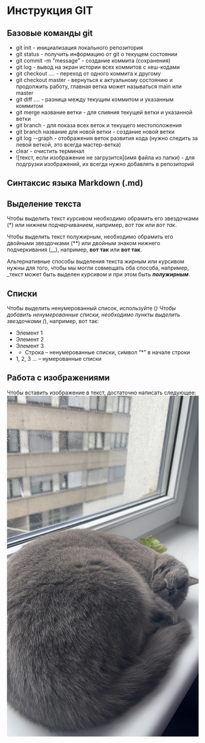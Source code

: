 # Инструкция GIT
## Базовые команды git


* git init - инициализация локального репозитория
* git status - получить информацию от git о текущем состоянии
* git commit -m "message" - создание коммита (сохранения)
* git log - вывод на экран истории всех коммитов с хеш-кодами
* git checkout .... - переход от одного коммита к другому
* git checkout master - вернуться к актуальному состоянию и продолжить работу, главная ветка может называться main или master
* git diff .... - разница между текущим коммитом и указанным коммитом
* git merge название ветки - для слияния текущей ветки и указанной ветки
* git branch - для показа всех веток и текущего местоположения
* git branch название для новой ветки - создание новой ветки
* git log --graph - отображения веток развития кода (нужно следить за левой веткой, это всегда мастер-ветка)
* clear - очистить терминал
* ![текст, если изображение не загрузится](имя файла из папки) - для подгрузки изображений, их всегда нужно добавлять в репозиторий

## Синтаксис языка Markdown (.md)
## Выделение текста

Чтобы выделить текст курсивом необходимо обрамить его звездочками (*) или нижнем подчерчиванием, например, *вот так* или _вот так_.  

Чтобы выделить текст полужирным, необходимо обрамить его двойными звездочками (**) или двойным знаком нижнего подчеркивания (__), например, **вот так** или __вот так__.

Альтернативные способы выделения текста жирным или курсивом нужны для того, чтобы мы могли совмещать оба способа, например, _текст может быть выделен _курсивом_ и при этом быть **_полужирным_**.

## Списки
Чтобы выделить ненумерованный список, используйте (*)
Чтобы добавить ненумерованные списки, необходимо пункты выделить звездочками (*), например, вот так:
* Элемент 1
* Элемент 2
* Элемент 3
* * Строка – ненумерованные списки, символ “*” в начале строки
* 1, 2, 3 ... – нумерованные списки

## Работа с изображениями

Чтобы вставить изображение в текст, достаточно написать следующее: 
![Привет, это Тея!](Theia.jpeg)